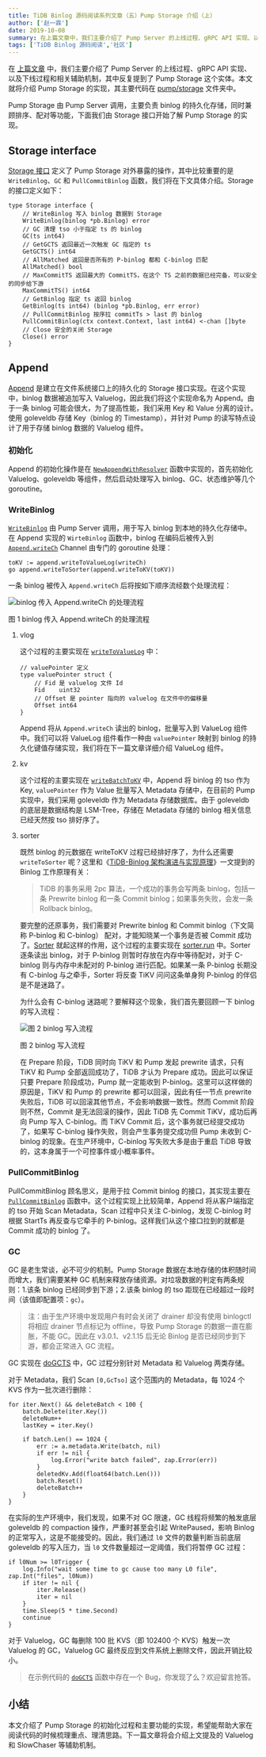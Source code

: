 ```yaml
---
title: TiDB Binlog 源码阅读系列文章（五）Pump Storage 介绍（上）
author: ['赵一霖']
date: 2019-10-08
summary: 在上篇文章中，我们主要介绍了 Pump Server 的上线过程、gRPC API 实现、以及下线过程和相关辅助机制，其中反复提到了 Pump Storage 这个实体。本文就将介绍 Pump Storage 的实现。
tags: ['TiDB Binlog 源码阅读','社区']
---
```


在 [上篇文章](https://pingcap.com/blog-cn/tidb-binlog-source-code-reading-4/) 中，我们主要介绍了 Pump Server 的上线过程、gRPC API 实现、以及下线过程和相关辅助机制，其中反复提到了 Pump Storage 这个实体。本文就将介绍 Pump Storage 的实现，其主要代码在 [pump/storage](https://github.com/pingcap/tidb-binlog/tree/7acad5c5d51df57ef117ba70839a1fd0beac5a2c/pump/storage) 文件夹中。

Pump Storage 由 Pump Server 调用，主要负责 binlog 的持久化存储，同时兼顾排序、配对等功能，下面我们由 Storage 接口开始了解 Pump Storage 的实现。

## Storage interface

[Storage 接口](https://github.com/pingcap/tidb-binlog/blob/7acad5c5d51df57ef117ba70839a1fd0beac5a2c/pump/storage/storage.go#L69) 定义了 Pump Storage 对外暴露的操作，其中比较重要的是 `WriteBinlog`、`GC` 和 `PullCommitBinlog` 函数，我们将在下文具体介绍。Storage 的接口定义如下：

```
type Storage interface {
	// WriteBinlog 写入 binlog 数据到 Storage
	WriteBinlog(binlog *pb.Binlog) error
	// GC 清理 tso 小于指定 ts 的 binlog
	GC(ts int64)
	// GetGCTS 返回最近一次触发 GC 指定的 ts
	GetGCTS() int64
	// AllMatched 返回是否所有的 P-binlog 都和 C-binlog 匹配
	AllMatched() bool
	// MaxCommitTS 返回最大的 CommitTS，在这个 TS 之前的数据已经完备，可以安全的同步给下游
	MaxCommitTS() int64
	// GetBinlog 指定 ts 返回 binlog
	GetBinlog(ts int64) (binlog *pb.Binlog, err error)
	// PullCommitBinlog 按序拉 commitTs > last 的 binlog
	PullCommitBinlog(ctx context.Context, last int64) <-chan []byte
	// Close 安全的关闭 Storage
	Close() error
}
```

## Append

[Append](https://github.com/pingcap/tidb-binlog/blob/7acad5c5d51df57ef117ba70839a1fd0beac5a2c/pump/storage/storage.go#L94) 是建立在文件系统接口上的持久化的 Storage 接口实现。在这个实现中，binlog 数据被追加写入 Valuelog，因此我们将这个实现命名为 Append。由于一条 binlog 可能会很大，为了提高性能，我们采用 Key 和 Value 分离的设计。使用 goleveldb 存储 Key（binlog 的 Timestamp），并针对 Pump 的读写特点设计了用于存储 binlog 数据的 Valuelog 组件。

### 初始化

Append 的初始化操作是在 [`NewAppendWithResolver`](https://github.com/pingcap/tidb-binlog/blob/7acad5c5d51df57ef117ba70839a1fd0beac5a2c/pump/storage/storage.go#L130) 函数中实现的，首先初始化 Valuelog、goleveldb 等组件，然后启动处理写入 binlog、GC、状态维护等几个 goroutine。

### WriteBinlog

[`WriteBinlog`](https://github.com/pingcap/tidb-binlog/blob/7acad5c5d51df57ef117ba70839a1fd0beac5a2c/pump/storage/storage.go#L760) 由 Pump Server 调用，用于写入 binlog 到本地的持久化存储中。在 Append 实现的 `WirteBinlog` 函数中，binlog 在编码后被传入到 [`Append.writeCh`](https://github.com/pingcap/tidb-binlog/blob/7acad5c5d51df57ef117ba70839a1fd0beac5a2c/pump/storage/storage.go#L115) Channel 由专门的 goroutine 处理：

```
toKV := append.writeToValueLog(writeCh)
go append.writeToSorter(append.writeToKV(toKV))
```

一条 binlog 被传入 `Append.writeCh` 后将按如下顺序流经数个处理流程：

![binlog 传入 Append.writeCh 的处理流程](https://download.pingcap.com/images/blog/tidb-binlog-source-code-reading-5/1.png)

<div class="caption-center">图 1 binlog 传入 Append.writeCh 的处理流程</div>

1. vlog

	这个过程的主要实现在 [`writeToValueLog`](https://github.com/pingcap/tidb-binlog/blob/7acad5c5d51df57ef117ba70839a1fd0beac5a2c/pump/storage/storage.go#L889) 中：

	```
	// valuePointer 定义
	type valuePointer struct {
		// Fid 是 valuelog 文件 Id
		Fid    uint32
		// Offset 是 pointer 指向的 valuelog 在文件中的偏移量
		Offset int64
	}
	```

	Append 将从 `Append.writeCh` 读出的 binlog，批量写入到 ValueLog 组件中。我们可以将 ValueLog 组件看作一种由 `valuePointer` 映射到 binlog 的持久化键值存储实现，我们将在下一篇文章详细介绍 ValueLog 组件。

2. kv

	这个过程的主要实现在 [`writeBatchToKV`](https://github.com/pingcap/tidb-binlog/blob/7acad5c5d51df57ef117ba70839a1fd0beac5a2c/pump/storage/storage.go#L1350) 中，Append 将 binlog 的 tso 作为 Key, `valuePointer` 作为 Value 批量写入 Metadata 存储中，在目前的 Pump 实现中，我们采用 goleveldb 作为 Metadata 存储数据库。由于 goleveldb 的底层是数据结构是 LSM-Tree，存储在 Metadata 存储的 binlog 相关信息已经天然按 tso 排好序了。

3. sorter

	既然 binlog 的元数据在 writeToKV 过程已经排好序了，为什么还需要 `writeToSorter` 呢？这里和《[TiDB-Binlog 架构演进与实现原理](https://pingcap.com/blog-cn/tidb-ecosystem-tools-1/)》一文提到的 Binlog 工作原理有关：

	> TiDB 的事务采用 2pc 算法，一个成功的事务会写两条 binlog，包括一条 Prewrite binlog 和一条 Commit binlog；如果事务失败，会发一条 Rollback binlog。
	

	要完整的还原事务，我们需要对 Prewrite binlog 和 Commit binlog（下文简称 P-binlog 和 C-binlog） 配对，才能知晓某一个事务是否被 Commit 成功了。[Sorter](https://github.com/pingcap/tidb-binlog/blob/7acad5c5d5/pump/storage/sorter.go#L95) 就起这样的作用，这个过程的主要实现在 [sorter.run](https://github.com/pingcap/tidb-binlog/blob/7acad5c5d5/pump/storage/sorter.go#L156) 中。Sorter 逐条读出 binlog，对于 P-binlog 则暂时存放在内存中等待配对，对于 C-binlog 则与内存中未配对的 P-binlog 进行匹配。如果某一条 P-binlog 长期没有 C-binlog 与之牵手，Sorter 将反查 TiKV 问问这条单身狗 P-binlog 的伴侣是不是迷路了。

	为什么会有 C-binlog 迷路呢？要解释这个现象，我们首先要回顾一下 binlog 的写入流程：

	![图 2 binlog 写入流程](https://download.pingcap.com/images/blog/tidb-binlog-source-code-reading-5/2.png)
	
	<div class="caption-center">图 2 binlog 写入流程</div>

	在 Prepare 阶段，TiDB 同时向 TiKV 和 Pump 发起 prewrite 请求，只有 TiKV 和 Pump 全部返回成功了，TiDB 才认为 Prepare 成功。因此可以保证只要 Prepare 阶段成功，Pump 就一定能收到 P-binlog。这里可以这样做的原因是，TiKV 和 Pump 的 prewrite 都可以回滚，因此有任一节点 prewrite 失败后，TiDB 可以回滚其他节点，不会影响数据一致性。然而 Commit 阶段则不然，Commit 是无法回滚的操作，因此 TiDB 先 Commit TiKV，成功后再向 Pump 写入 C-binlog。而 TiKV Commit 后，这个事务就已经提交成功了，如果写 C-binlog 操作失败，则会产生事务提交成功但 Pump 未收到 C-binlog 的现象。在生产环境中，C-binlog 写失败大多是由于重启 TiDB 导致的，这本身属于一个可控事件或小概率事件。

### PullCommitBinlog

PullCommitBinlog 顾名思义，是用于拉 Commit binlog 的接口，其实现主要在 [`PullCommitBinlog`](https://github.com/pingcap/tidb-binlog/blob/7acad5c5d5/pump/storage/storage.go#L1061) 函数中。这个过程实现上比较简单，Append 将从客户端指定的 tso 开始 Scan Metadata，Scan 过程中只关注 C-binlog，发现 C-binlog 时根据 StartTs 再反查与它牵手的 P-binlog。这样我们从这个接口拉到的就都是 Commit 成功的 binlog 了。

### GC

GC 是老生常谈，必不可少的机制。Pump Storage 数据在本地存储的体积随时间而增大，我们需要某种 GC 机制来释放存储资源。对垃圾数据的判定有两条规则：1.该条 binlog 已经同步到下游；2.该条 binlog 的 tso 距现在已经超过一段时间（该值即配置项：`gc`）。

>注：由于生产环境中发现用户有时会关闭了 drainer 却没有使用 binlogctl 将相应 drainer 节点标记为 offline，导致 Pump Storage 的数据一直在膨胀，不能 GC。因此在 v3.0.1、v2.1.15 后无论 Binlog 是否已经同步到下游，都会正常进入 GC 流程。

GC 实现在 [doGCTS](https://github.com/pingcap/tidb-binlog/blob/7acad5c5d5/pump/storage/storage.go#L653) 中，GC 过程分别针对 Metadata 和 Valuelog 两类存储。

对于 Metadata，我们 Scan `[0,GcTso]` 这个范围内的 Metadata，每 1024 个 KVS 作为一批次进行删除：

```
for iter.Next() && deleteBatch < 100 {
	batch.Delete(iter.Key())
	deleteNum++
	lastKey = iter.Key()

	if batch.Len() == 1024 {
	    err := a.metadata.Write(batch, nil)
	    if err != nil {
	        log.Error("write batch failed", zap.Error(err))
	    }
	    deletedKv.Add(float64(batch.Len()))
	    batch.Reset()
	    deleteBatch++
    }
}
```

在实际的生产环境中，我们发现，如果不对 GC 限速，GC 线程将频繁的触发底层 goleveldb 的 compaction 操作，严重时甚至会引起 WritePaused，影响 Binlog 的正常写入，这是不能接受的。因此，我们通过 `l0` 文件的数量判断当前底层 goleveldb 的写入压力，当 `l0` 文件数量超过一定阈值，我们将暂停 GC 过程：

```
if l0Num >= l0Trigger {
	log.Info("wait some time to gc cause too many L0 file", zap.Int("files", l0Num))
	if iter != nil {
		iter.Release()
		iter = nil
	}
	time.Sleep(5 * time.Second)
	continue
}
```

对于 Valuelog，GC 每删除 100 批 KVS（即 102400 个 KVS）触发一次 Valuelog 的 GC，Valuelog GC 最终反应到文件系统上删除文件，因此开销比较小。

>在示例代码的 [`doGCTS`](https://github.com/pingcap/tidb-binlog/blob/7acad5c5d51df57ef117ba70839a1fd0beac5a2c/pump/storage/storage.go#L653) 函数中存在一个 Bug，你发现了么？欢迎留言抢答。

## 小结

本文介绍了 Pump Storage 的初始化过程和主要功能的实现，希望能帮助大家在阅读代码的时候梳理重点、理清思路。下一篇文章将会介绍上文提及的 Valuelog 和 SlowChaser 等辅助机制。
